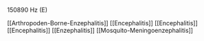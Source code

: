 150890 Hz (E)

[[Arthropoden-Borne-Enzephalitis]]
[[Encephalitis]]
[[Encephalitis]]
[[Encephalitis]]
[[Enzephalitis]]
[[Mosquito-Meningoenzephalitis]]